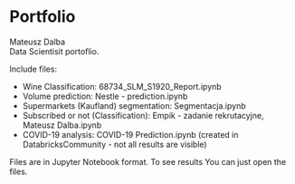# Portfolio
Mateusz Dalba <br>
Data Scientisit portoflio. 

Include files: 
- Wine Classification: 68734_SLM_S1920_Report.ipynb
- Volume prediction: Nestle - prediction.ipynb
- Supermarkets (Kaufland) segmentation: Segmentacja.ipynb
- Subscribed or not (Classification): Empik - zadanie rekrutacyjne, Mateusz Dalba.ipynb
- COVID-19 analysis: COVID-19 Prediction.ipynb (created in DatabricksCommunity - not all results are visible) 

Files are in Jupyter Notebook format. 
To see results You can just open the files. 
